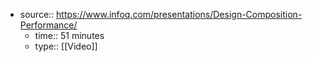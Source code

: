- source:: https://www.infoq.com/presentations/Design-Composition-Performance/
    - time:: 51 minutes
    - type:: [[Video]]
